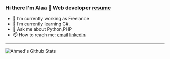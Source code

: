 ### Hi there I'm Alaa 👋 Web developer [resume](https://alaaprog.github.io/)

- 🔭 I’m currently working as Freelance
- 🌱 I’m currently learning C#.
- 💬 Ask me about Python,PHP
- 📫 How to reach me: [email](mailto:alaa.21.iraq@gmail.com) [linkedin](https://www.linkedin.com/in/alaa-aqeel/) 

---

<img align="left" alt="Ahmed's Github Stats" src="https://github-readme-stats.vercel.app/api?username=AlaaProg&show_icons=true&hide_border=true&theme=tokyonight" />



